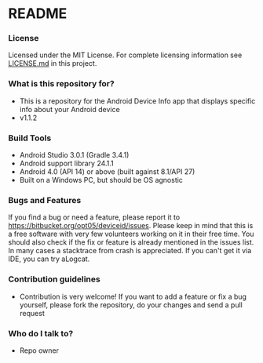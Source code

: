 # README #

### License ###

Licensed under the MIT License. For complete licensing information see [LICENSE.md](https://bitbucket.org/opt05/deviceid/src) in this project.

### What is this repository for? ###

* This is a repository for the Android Device Info app that displays specific info about your Android device
* v1.1.2

### Build Tools ###
* Android Studio 3.0.1 (Gradle 3.4.1)
* Android support library 24.1.1
* Android 4.0 (API 14) or above (built against 8.1/API 27)
* Built on a Windows PC, but should be OS agnostic

### Bugs and Features ###
If you find a bug or need a feature, please report it to https://bitbucket.org/opt05/deviceid/issues. Please keep in mind that this is a free software with very few volunteers working on it in their free time. You should also check if the fix or feature is already mentioned in the issues list. In many cases a stacktrace from crash is appreciated. If you can't get it via IDE, you can try aLogcat.

### Contribution guidelines ###

* Contribution is very welcome! If you want to add a feature or fix a bug yourself, please fork the repository, do your changes and send a pull request

### Who do I talk to? ###

* Repo owner
